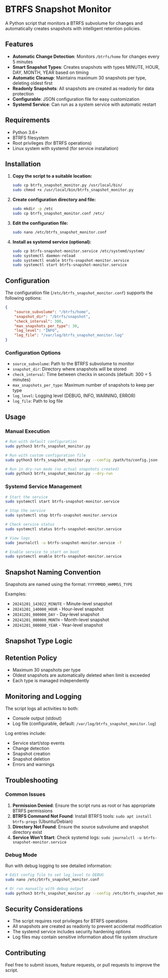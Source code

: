 # BTRFS Snapshot Monitor

A Python script that monitors a BTRFS subvolume for changes and automatically creates snapshots with intelligent retention policies.

## Features

- **Automatic Change Detection**: Monitors `/btrfs/home` for changes every 5 minutes
- **Smart Snapshot Types**: Creates snapshots with types MINUTE, HOUR, DAY, MONTH, YEAR based on timing
- **Automatic Cleanup**: Maintains maximum 30 snapshots per type, deleting oldest first
- **Readonly Snapshots**: All snapshots are created as readonly for data protection
- **Configurable**: JSON configuration file for easy customization
- **Systemd Service**: Can run as a system service with automatic restart

## Requirements

- Python 3.6+
- BTRFS filesystem
- Root privileges (for BTRFS operations)
- Linux system with systemd (for service installation)

## Installation

1. **Copy the script to a suitable location:**
   ```bash
   sudo cp btrfs_snapshot_monitor.py /usr/local/bin/
   sudo chmod +x /usr/local/bin/btrfs_snapshot_monitor.py
   ```

2. **Create configuration directory and file:**
   ```bash
   sudo mkdir -p /etc
   sudo cp btrfs_snapshot_monitor.conf /etc/
   ```

3. **Edit the configuration file:**
   ```bash
   sudo nano /etc/btrfs_snapshot_monitor.conf
   ```

4. **Install as systemd service (optional):**
   ```bash
   sudo cp btrfs-snapshot-monitor.service /etc/systemd/system/
   sudo systemctl daemon-reload
   sudo systemctl enable btrfs-snapshot-monitor.service
   sudo systemctl start btrfs-snapshot-monitor.service
   ```

## Configuration

The configuration file (`/etc/btrfs_snapshot_monitor.conf`) supports the following options:

```json
{
    "source_subvolume": "/btrfs/home",
    "snapshot_dir": "/btrfs/snapshot",
    "check_interval": 300,
    "max_snapshots_per_type": 30,
    "log_level": "INFO",
    "log_file": "/var/log/btrfs_snapshot_monitor.log"
}
```

### Configuration Options

- `source_subvolume`: Path to the BTRFS subvolume to monitor
- `snapshot_dir`: Directory where snapshots will be stored
- `check_interval`: Time between checks in seconds (default: 300 = 5 minutes)
- `max_snapshots_per_type`: Maximum number of snapshots to keep per type
- `log_level`: Logging level (DEBUG, INFO, WARNING, ERROR)
- `log_file`: Path to log file

## Usage

### Manual Execution

```bash
# Run with default configuration
sudo python3 btrfs_snapshot_monitor.py

# Run with custom configuration file
sudo python3 btrfs_snapshot_monitor.py --config /path/to/config.json

# Run in dry-run mode (no actual snapshots created)
sudo python3 btrfs_snapshot_monitor.py --dry-run
```

### Systemd Service Management

```bash
# Start the service
sudo systemctl start btrfs-snapshot-monitor.service

# Stop the service
sudo systemctl stop btrfs-snapshot-monitor.service

# Check service status
sudo systemctl status btrfs-snapshot-monitor.service

# View logs
sudo journalctl -u btrfs-snapshot-monitor.service -f

# Enable service to start on boot
sudo systemctl enable btrfs-snapshot-monitor.service
```

## Snapshot Naming Convention

Snapshots are named using the format: `YYYYMMDD_HHMMSS_TYPE`

Examples:
- `20241201_143022_MINUTE` - Minute-level snapshot
- `20241201_140000_HOUR` - Hour-level snapshot
- `20241201_000000_DAY` - Day-level snapshot
- `20241201_000000_MONTH` - Month-level snapshot
- `20241201_000000_YEAR` - Year-level snapshot

## Snapshot Type Logic

## Retention Policy

- Maximum 30 snapshots per type
- Oldest snapshots are automatically deleted when limit is exceeded
- Each type is managed independently

## Monitoring and Logging

The script logs all activities to both:
- Console output (stdout)
- Log file (configurable, default: `/var/log/btrfs_snapshot_monitor.log`)

Log entries include:
- Service start/stop events
- Change detection
- Snapshot creation
- Snapshot deletion
- Errors and warnings

## Troubleshooting

### Common Issues

1. **Permission Denied**: Ensure the script runs as root or has appropriate BTRFS permissions
2. **BTRFS Command Not Found**: Install BTRFS tools: `sudo apt install btrfs-progs` (Ubuntu/Debian)
3. **Directory Not Found**: Ensure the source subvolume and snapshot directory exist
4. **Service Won't Start**: Check systemd logs: `sudo journalctl -u btrfs-snapshot-monitor.service`

### Debug Mode

Run with debug logging to see detailed information:

```bash
# Edit config file to set log_level to DEBUG
sudo nano /etc/btrfs_snapshot_monitor.conf

# Or run manually with debug output
sudo python3 btrfs_snapshot_monitor.py --config /etc/btrfs_snapshot_monitor.conf
```

## Security Considerations

- The script requires root privileges for BTRFS operations
- All snapshots are created as readonly to prevent accidental modification
- The systemd service includes security hardening options
- Log files may contain sensitive information about file system structure

## Contributing

Feel free to submit issues, feature requests, or pull requests to improve the script. 